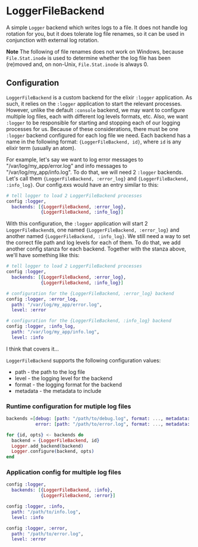 LoggerFileBackend
=================

A simple `Logger` backend which writes logs to a file. It does not handle log
rotation for you, but it does tolerate log file renames, so it can be
used in conjunction with external log rotation.

**Note** The following of file renames does not work on Windows, because `File.Stat.inode` is used to determine whether the log file has been (re)moved and, on non-Unix, `File.Stat.inode` is always 0.

## Configuration

`LoggerFileBackend` is a custom backend for the elixir `:logger` application. As
such, it relies on the `:logger` application to start the relevant processes.
However, unlike the default `:console` backend, we may want to configure multiple
log files, each with different log levels formats, etc. Also, we want `:logger`
to be responsible for starting and stopping each of our logging processes for us.
Because of these considerations, there must be one `:logger` backend configured
for each log file we need. Each backend has a name in the following format:
`{LoggerFileBackend, id}`, where `id` is any elixir term (usually an atom).

For example, let's say we want to log error messages to "/var/log/my_app/error.log"
and info messages to "/var/log/my_app/info.log". To do that, we will need 2 `:logger`
backends. Let's call them `{LoggerFileBackend, :error_log}` and `{LoggerFileBackend, :info_log}`.
Our config.exs would have an entry similar to this:

```elixir
# tell logger to load 2 LoggerFileBackend processes
config :logger,
  backends: [{LoggerFileBackend, :error_log},
             {LoggerFileBackend, :info_log}]
```

With this configuration, the `:logger` application will start 2 `LoggerFileBackend`s, one
named `{LoggerFileBackend, :error_log}` and another named `{LoggerFileBackend, :info_log}`.
We still need a way to set the correct file path and log levels for each of them.
To do that, we add another config stanza for each backend. Together with the stanza
above, we'll have something like this:

```elixir
# tell logger to load 2 LoggerFileBackend processes
config :logger,
  backends: [{LoggerFileBackend, :error_log},
             {LoggerFileBackend, :info_log}]

# configuration for the {LoggerFileBackend, :error_log} backend
config :logger, :error_log,
  path: "/var/log/my_app/error.log",
  level: :error

# configuration for the {LoggerFileBackend, :info_log} backend
config :logger, :info_log,
  path: "/var/log/my_app/info.log",
  level: :info
```

I think that covers it...


`LoggerFileBackend` supports the following configuration values:

* path - the path to the log file
* level - the logging level for the backend
* format - the logging format for the backend
* metadata - the metadata to include


### Runtime configuration for mutiple log files

```elixir
backends =[debug: [path: "/path/to/debug.log", format: ..., metadata: ...],
           error: [path: "/path/to/error.log", format: ..., metadata: ...]]

for {id, opts} <- backends do
  backend = {LoggerFileBackend, id}
  Logger.add_backend(backend)
  Logger.configure(backend, opts)
end
```

### Application config for multiple log files

```elixir
config :logger,
  backends: [{LoggerFileBackend, :info},
             {LoggerFileBackend, :error}]

config :logger, :info,
  path: "/path/to/info.log",
  level: :info

config :logger, :error,
  path: "/path/to/error.log",
  level: :error
```
